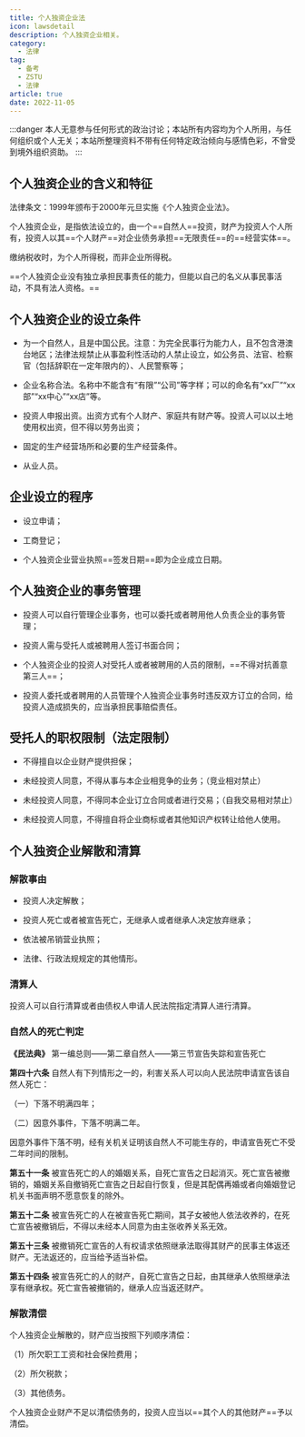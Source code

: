 ```yaml
---
title: 个人独资企业法
icon: lawsdetail
description: 个人独资企业相关。
category:
  - 法律
tag:
  - 备考
  - ZSTU
  - 法律
article: true
date: 2022-11-05
---
```

:::danger
本人无意参与任何形式的政治讨论；本站所有内容均为个人所用，与任何组织或个人无关；本站所整理资料不带有任何特定政治倾向与感情色彩，不曾受到境外组织资助。
:::


## 个人独资企业的含义和特征

法律条文：1999年颁布于2000年元旦实施《个人独资企业法》。

个人独资企业，是指依法设立的，由一个==自然人==投资，财产为投资人个人所有，投资人以其==个人财产==对企业债务承担==无限责任==的==经营实体==。

缴纳税收时，为个人所得税，而非企业所得税。

==个人独资企业没有独立承担民事责任的能力，但能以自己的名义从事民事活动，不具有法人资格。==

## 个人独资企业的设立条件

+ 为一个自然人，且是中国公民。注意：为完全民事行为能力人，且不包含港澳台地区；法律法规禁止从事盈利性活动的人禁止设立，如公务员、法官、检察官（包括辞职在一定年限内的）、人民警察等；

+ 企业名称合法。名称中不能含有“有限”“公司”等字样；可以的命名有“xx厂”“xx部”“xx中心”“xx店”等。

+ 投资人申报出资。出资方式有个人财产、家庭共有财产等。投资人可以以土地使用权出资，但不得以劳务出资；

+ 固定的生产经营场所和必要的生产经营条件。

+ 从业人员。

## 企业设立的程序

+ 设立申请；

+ 工商登记；

+ 个人独资企业营业执照==签发日期==即为企业成立日期。

## 个人独资企业的事务管理

+ 投资人可以自行管理企业事务，也可以委托或者聘用他人负责企业的事务管理；

+ 投资人需与受托人或被聘用人签订书面合同；

+ 个人独资企业的投资人对受托人或者被聘用的人员的限制，==不得对抗善意第三人==；

+ 投资人委托或者聘用的人员管理个人独资企业事务时违反双方订立的合同，给投资人造成损失的，应当承担民事赔偿责任。

## 受托人的职权限制（法定限制）

+ 不得擅自以企业财产提供担保；

+ 未经投资人同意，不得从事与本企业相竞争的业务；（竞业相对禁止）

+ 未经投资人同意，不得同本企业订立合同或者进行交易；（自我交易相对禁止）

+ 未经投资人同意，不得擅自将企业商标或者其他知识产权转让给他人使用。

## 个人独资企业解散和清算

### 解散事由
+ 投资人决定解散；

+ 投资人死亡或者被宣告死亡，无继承人或者继承人决定放弃继承；

+ 依法被吊销营业执照；

+ 法律、行政法规规定的其他情形。

### 清算人
投资人可以自行清算或者由债权人申请人民法院指定清算人进行清算。

### 自然人的死亡判定

**《民法典》** 第一编总则——第二章自然人——第三节宣告失踪和宣告死亡

**第四十六条** 自然人有下列情形之一的，利害关系人可以向人民法院申请宣告该自然人死亡：

（一）下落不明满四年；

（二）因意外事件，下落不明满二年。

因意外事件下落不明，经有关机关证明该自然人不可能生存的，申请宣告死亡不受二年时间的限制。

**第五十一条** 被宣告死亡的人的婚姻关系，自死亡宣告之日起消灭。死亡宣告被撤销的，婚姻关系自撤销死亡宣告之日起自行恢复，但是其配偶再婚或者向婚姻登记机关书面声明不愿意恢复的除外。

**第五十二条** 被宣告死亡的人在被宣告死亡期间，其子女被他人依法收养的，在死亡宣告被撤销后，不得以未经本人同意为由主张收养关系无效。

**第五十三条** 被撤销死亡宣告的人有权请求依照继承法取得其财产的民事主体返还财产。无法返还的，应当给予适当补偿。

**第五十四条** 被宣告死亡的人的财产，自死亡宣告之日起，由其继承人依照继承法享有继承权。死亡宣告被撤销的，继承人应当返还财产。

### 解散清偿

个人独资企业解散的，财产应当按照下列顺序清偿：

（1）所欠职工工资和社会保险费用；

（2）所欠税款；

（3）其他债务。

个人独资企业财产不足以清偿债务的，投资人应当以==其个人的其他财产==予以清偿。


